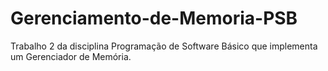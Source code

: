 # Gerenciamento-de-Memoria-PSB
Trabalho 2 da disciplina Programação de Software Básico que implementa um Gerenciador de Memória.
